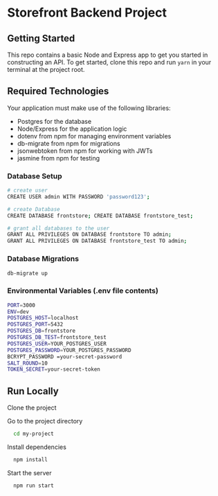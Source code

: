 # Storefront Backend Project

## Getting Started

This repo contains a basic Node and Express app to get you started in constructing an API. To get started, clone this repo and run `yarn` in your terminal at the project root.

## Required Technologies
Your application must make use of the following libraries:
- Postgres for the database
- Node/Express for the application logic
- dotenv from npm for managing environment variables
- db-migrate from npm for migrations
- jsonwebtoken from npm for working with JWTs
- jasmine from npm for testing


### Database Setup

```sh
# create user
CREATE USER admin WITH PASSWORD 'password123';

# create Database
CREATE DATABASE frontstore; CREATE DATABASE frontstore_test;

# grant all databases to the user
GRANT ALL PRIVILEGES ON DATABASE frontstore TO admin;
GRANT ALL PRIVILEGES ON DATABASE frontstore_test TO admin;
```

### Database Migrations
```sh
db-migrate up
```

### Environmental Variables (.env file contents)
```sh
PORT=3000
ENV=dev
POSTGRES_HOST=localhost
POSTGRES_PORT=5432
POSTGRES_DB=frontstore
POSTGRES_DB_TEST=frontstore_test
POSTGRES_USER=YOUR_POSTGRES_USER
POSTGRES_PASSWORD=YOUR_POSTGRES_PASSWORD 
BCRYPT_PASSWORD =your-secret-password
SALT_ROUND=10
TOKEN_SECRET=your-secret-token
```

## Run Locally

Clone the project

Go to the project directory

```bash
  cd my-project
```

Install dependencies

```bash
  npm install
```

Start the server

```bash
  npm run start
```
